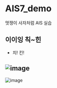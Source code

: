 # AIS7_demo
멋쟁이 사자처럼 AIS 실습


## 이이잉 칙~힌


* 치! 킨!

![image](https://user-images.githubusercontent.com/112333986/196315694-b7473ade-a63b-4c2b-8e2a-88d20ce3fa62.png)
---
![image](https://user-images.githubusercontent.com/112333986/196315001-e94118ad-a693-44db-ac72-21d984d2a1c3.png)
